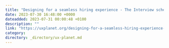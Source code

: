 ```yaml
---
title: "Designing for a seamless hiring experience - The Interview scheduler"
date: 2023-07-30 16:48:00 +0000
dateadded: 2023-07-31 00:00:48 +0100
description: ""
link: "https://uxplanet.org/designing-for-a-seamless-hiring-experience-the-interview-scheduler-5b9fcb31e41e?source=rss----819cc2aaeee0---4"
category:
directory: _directory/ux-planet.md
---
```


